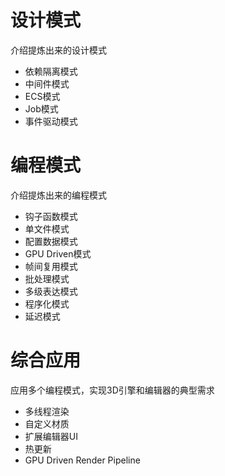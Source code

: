# 设计模式
介绍提炼出来的设计模式

- 依赖隔离模式
- 中间件模式
- ECS模式
- Job模式
- 事件驱动模式

# 编程模式
介绍提炼出来的编程模式

- 钩子函数模式
- 单文件模式
- 配置数据模式
- GPU Driven模式
- 帧间复用模式
- 批处理模式
- 多级表达模式
- 程序化模式
- 延迟模式

# 综合应用
应用多个编程模式，实现3D引擎和编辑器的典型需求

- 多线程渲染
- 自定义材质
- 扩展编辑器UI
- 热更新
- GPU Driven Render Pipeline